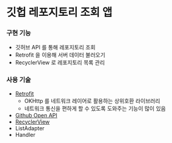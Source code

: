 # 깃헙 레포지토리 조회 앱

### 구현 기능
- 깃허브 API 를 통해 레포지토리 조회
- Retrofit 을 이용해 서버 데이터 불러오기
- RecyclerView 로 레포지토리 목록 관리


### 사용 기술
- [Retrofit](https://square.github.io/retrofit/)
    - OKHttp 를 네트워크 레이어로 활용하는 상위호환 라이브러리
    - 네트워크 통신을 편하게 할 수 있도록 도와주는 기능이 많이 있음
- [Github Open API](https://docs.github.com/ko/rest)
- [RecyclerView](https://developer.android.com/guide/topics/ui/layout/recyclerview)
- ListAdapter
- Handler